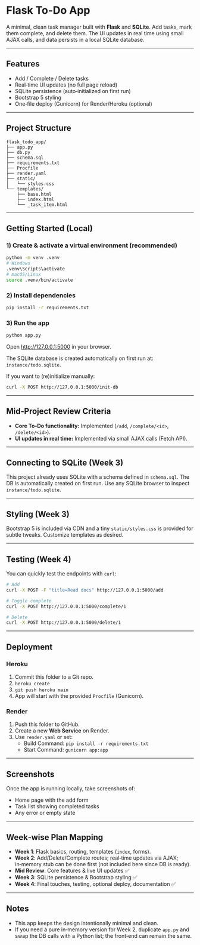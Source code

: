 # Flask To‑Do App

A minimal, clean task manager built with **Flask** and **SQLite**. Add tasks, mark them complete, and delete them. The UI updates in real time using small AJAX calls, and data persists in a local SQLite database.

---

## Features

- Add / Complete / Delete tasks
- Real‑time UI updates (no full page reload)
- SQLite persistence (auto‑initialized on first run)
- Bootstrap 5 styling
- One‑file deploy (Gunicorn) for Render/Heroku (optional)

---

## Project Structure

```
flask_todo_app/
├── app.py
├── db.py
├── schema.sql
├── requirements.txt
├── Procfile
├── render.yaml
├── static/
│   └── styles.css
└── templates/
    ├── base.html
    ├── index.html
    └── _task_item.html
```

---

## Getting Started (Local)

### 1) Create & activate a virtual environment (recommended)
```bash
python -m venv .venv
# Windows
.venv\Scripts\activate
# macOS/Linux
source .venv/bin/activate
```

### 2) Install dependencies
```bash
pip install -r requirements.txt
```

### 3) Run the app
```bash
python app.py
```
Open http://127.0.0.1:5000 in your browser.

The SQLite database is created automatically on first run at: `instance/todo.sqlite`.

If you want to (re)initialize manually:
```bash
curl -X POST http://127.0.0.1:5000/init-db
```

---

## Mid‑Project Review Criteria

- **Core To‑Do functionality:** Implemented (`/add`, `/complete/<id>`, `/delete/<id>`).
- **UI updates in real time:** Implemented via small AJAX calls (Fetch API).

---

## Connecting to SQLite (Week 3)

This project already uses SQLite with a schema defined in `schema.sql`. The DB is automatically created on first run. Use any SQLite browser to inspect `instance/todo.sqlite`.

---

## Styling (Week 3)

Bootstrap 5 is included via CDN and a tiny `static/styles.css` is provided for subtle tweaks. Customize templates as desired.

---

## Testing (Week 4)

You can quickly test the endpoints with `curl`:

```bash
# Add
curl -X POST -F "title=Read docs" http://127.0.0.1:5000/add

# Toggle complete
curl -X POST http://127.0.0.1:5000/complete/1

# Delete
curl -X POST http://127.0.0.1:5000/delete/1
```

---

## Deployment

### Heroku
1. Commit this folder to a Git repo.
2. `heroku create`
3. `git push heroku main`
4. App will start with the provided `Procfile` (Gunicorn).

### Render
1. Push this folder to GitHub.
2. Create a new **Web Service** on Render.
3. Use `render.yaml` or set:
   - Build Command: `pip install -r requirements.txt`
   - Start Command: `gunicorn app:app`

---

## Screenshots

Once the app is running locally, take screenshots of:
- Home page with the add form
- Task list showing completed tasks
- Any error or empty state

---

## Week‑wise Plan Mapping

- **Week 1**: Flask basics, routing, templates (`index`, forms).
- **Week 2**: Add/Delete/Complete routes; real‑time updates via AJAX; in‑memory stub can be done first (not included here since DB is ready).
- **Mid Review**: Core features & live UI updates ✅
- **Week 3**: SQLite persistence & Bootstrap styling ✅
- **Week 4**: Final touches, testing, optional deploy, documentation ✅

---

## Notes

- This app keeps the design intentionally minimal and clean.
- If you need a pure in‑memory version for Week 2, duplicate `app.py` and swap the DB calls with a Python list; the front‑end can remain the same.